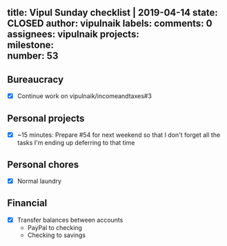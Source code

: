 title:	Vipul Sunday checklist | 2019-04-14
state:	CLOSED
author:	vipulnaik
labels:	
comments:	0
assignees:	vipulnaik
projects:	
milestone:	
number:	53
--
## Bureaucracy

- [x] Continue work on vipulnaik/incomeandtaxes#3

## Personal projects

- [x] ~15 minutes: Prepare #54 for next weekend so that I don't forget all the tasks I'm ending up deferring to that time

## Personal chores

- [x] Normal laundry

## Financial

- [x] Transfer balances between accounts
  - PayPal to checking
  - Checking to savings
